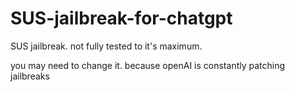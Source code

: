 # SUS-jailbreak-for-chatgpt
SUS jailbreak. not fully tested to it's maximum.

you may need to change it. because openAI is constantly patching jailbreaks
